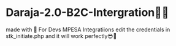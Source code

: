 # Daraja-2.0-B2C-Intergration👨‍💻
made with 💖 For Devs MPESA Integratiions
edit the credentials in stk_initiate.php and it will work perfectly😎🌈
